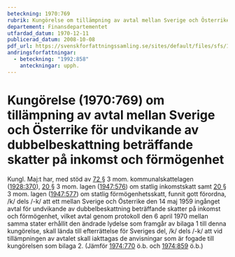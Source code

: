 ```yaml
---
beteckning: 1970:769
rubrik: Kungörelse om tillämpning av avtal mellan Sverige och Österrike för undvikande av dubbelbeskattning beträffande skatter på inkomst och förmögenhet
departement: Finansdepartementet
utfardad_datum: 1970-12-11
publicerad_datum: 2008-10-08
pdf_url: https://svenskforfattningssamling.se/sites/default/files/sfs/1970-12/SFS1970-769.pdf
andringsforfattningar:
  - beteckning: "1992:858"
    anteckningar: upph.
---
```


# Kungörelse (1970:769) om tillämpning av avtal mellan Sverige och Österrike för undvikande av dubbelbeskattning beträffande skatter på inkomst och förmögenhet

Kungl. Maj:t har, med stöd av [72 §](#72) 3 mom. kommunalskattelagen ([1928:370](https://selex.se/eli/sfs/1928/370)), [20 §](#20) 3 mom. lagen ([1947:576](https://selex.se/eli/sfs/1947/576)) om statlig inkomstskatt samt [20 §](#20) 3 mom. lagen ([1947:577](https://selex.se/eli/sfs/1947/577)) om statlig förmögenhetsskatt, funnit gott förordna, /k/ dels /-k/ att ett mellan Sverige och Österrike den 14  maj 1959 ingånget avtal för undvikande av dubbelbeskattning beträffande skatter på inkomst och förmögenhet, vilket avtal genom protokoll den 6 april 1970 mellan samma stater erhållit den ändrade lydelse som framgår av bilaga 1 till denna kungörelse, skall lända till efterrättelse för Sveriges del, /k/ dels /-k/ att vid tillämpningen av avtalet skall iakttagas de anvisningar som är fogade till kungörelsen som bilaga 2. (Jämför [1974:770](https://selex.se/eli/sfs/1974/770) ö.b. och [1974:859](https://selex.se/eli/sfs/1974/859)  ö.b.)